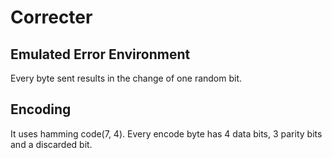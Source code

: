 # Correcter

## Emulated Error Environment 
Every byte sent results in the change of one random bit.

## Encoding

It uses hamming code(7, 4).
Every encode byte has 4 data bits, 3 parity bits and a discarded bit.
